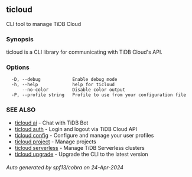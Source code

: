 ## ticloud

CLI tool to manage TiDB Cloud

### Synopsis

ticloud is a CLI library for communicating with TiDB Cloud's API.

### Options

```
  -D, --debug            Enable debug mode
  -h, --help             help for ticloud
      --no-color         Disable color output
  -P, --profile string   Profile to use from your configuration file
```

### SEE ALSO

* [ticloud ai](ticloud_ai.md)	 - Chat with TiDB Bot
* [ticloud auth](ticloud_auth.md)	 - Login and logout via TiDB Cloud API
* [ticloud config](ticloud_config.md)	 - Configure and manage your user profiles
* [ticloud project](ticloud_project.md)	 - Manage projects
* [ticloud serverless](ticloud_serverless.md)	 - Manage TiDB Serverless clusters
* [ticloud upgrade](ticloud_upgrade.md)	 - Upgrade the CLI to the latest version

###### Auto generated by spf13/cobra on 24-Apr-2024

